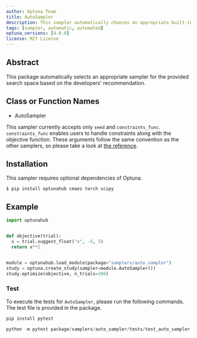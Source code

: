 ```yaml
---
author: Optuna Team
title: AutoSampler
description: This sampler automatically chooses an appropriate built-in sampler for the provided objective function.
tags: [sampler, automatic, automated]
optuna_versions: [4.0.0]
license: MIT License
---
```


## Abstract

This package automatically selects an appropriate sampler for the provided search space based on the developers' recommendation.

## Class or Function Names

- AutoSampler

This sampler currently accepts only `seed` and `constraints_func`.
`constraints_func` enables users to handle constraints along with the objective function.
These arguments follow the same convention as the other samplers, so please take a look at [the reference](https://optuna.readthedocs.io/en/stable/reference/samplers/generated/optuna.samplers.TPESampler.html).

## Installation

This sampler requires optional dependencies of Optuna.

```shell
$ pip install optunahub cmaes torch scipy
```

## Example

```python
import optunahub


def objective(trial):
  x = trial.suggest_float("x", -5, 5)
  return x**2


module = optunahub.load_module(package="samplers/auto_sampler")
study = optuna.create_study(sampler=module.AutoSampler())
study.optimize(objective, n_trials=300)
```

### Test

To execute the tests for `AutoSampler`, please run the following commands. The test file is provided in the package.

```sh
pip install pytest
```

```python
python -m pytest package/samplers/auto_sampler/tests/test_auto_sampler.py
```
